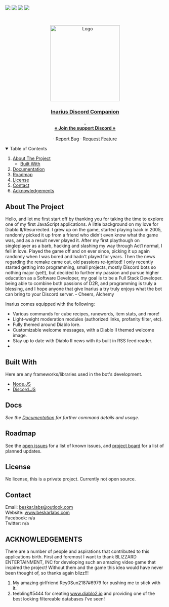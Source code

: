 <!-- PROJECT SHIELDS -->
<!--
*** I'm using markdown "reference style" links for readability.
*** Reference links are enclosed in brackets [ ] instead of parentheses ( ).
*** See the bottom of this document for the declaration of the reference variables
*** for contributors-url, forks-url, etc. This is an optional, concise syntax you may use.
*** https://www.markdownguide.org/basic-syntax/#reference-style-links
-->
[![][readme-shield]][readme-url]
[![][version-shield]][version-url]
[![][issues-shield]][issues-url]
![][discord-shield]



<!-- PROJECT LOGO -->
<br />
<p align="center">
  <a href="#">
    <img src="https://imgur.com/GH5VnSq.png" alt="Logo" width="220" height="240">

  <h3 align="center">Inarius Discord Companion</h3>

  <p align="center">
    <insert description>.
    <br />
    <a href="https://discord.gg/WqunCan"><strong>« Join the support Discord »</strong></a>
    <br />
    <br />
    <!-- <a href="https://github.com/othneildrew/Best-README-Template">Invite the Bot</a> -->
    ·
    <a href="https://github.com/ALCHElVlY/inarius/issues">Report Bug</a>
    ·
    <a href="https://github.com/ALCHElVlY/inarius/issues">Request Feature</a>
  </p>
</p>



<!-- TABLE OF CONTENTS -->
<details open="open">
  <summary>Table of Contents</summary>
  <ol>
    <li>
      <a href="#about-the-project">About The Project</a>
      <ul>
        <li><a href="#built-with">Built With</a></li>
      </ul>
    </li>
    <li><a href="#docs">Documentation</a></li>
    <li><a href="#roadmap">Roadmap</a></li>
    <li><a href="#license">License</a></li>
    <li><a href="#contact">Contact</a></li>
    <li><a href="#acknowledgements">Acknowledgements</a></li>
  </ol>
</details>



<!-- ABOUT THE PROJECT -->
## About The Project

<!-- [![Product Name Screen Shot][product-screenshot]](https://example.com) -->

Hello, and let me first start off by thanking you for taking the time to explore one of my first JavaScript applications. A little background on my love for Diablo II/Resurrected. I grew up on the game, started playing back in 2005, randomly picked it up from a friend who didn't even know what the game was, and as a result never played it. After my first playthough on singleplayer as a barb, hacking and slashing my way through Act1 normal, I fell in love. Played the game off and on ever since, picking it up again randomly when I was bored and hadn't played for years. Then the news regarding the remake came out, old passions re-ignited! I only recently started getting into programming, small projects, mostly Discord bots so nothing major (yet!), but decided to further my passion and pursue higher education as a Software Developer, my goal is to be a Full Stack Developer. being able to combine both passions of D2R, and programming is truly a blessing, and I hope anyone that give Inarius a try truly enjoys what the bot can bring to your Discord server.
    - Cheers, Alchemy

Inarius comes equipped with the following:
* Various commands for cube recipes, runewords, item stats, and more!
* Light-weight moderation modules (authorized links, profanity filter, etc).
* Fully themed around Diablo lore.
* Customizable welcome messages, with a Diablo II themed welcome image.
* Stay up to date with Diablo II news with its built in RSS feed reader.
* 



## Built With

Here are any frameworks/libraries used in the bot's development.
* [Node.JS](https://nodejs.org/en/)
* [Discord.JS](https://discord.js.org/#/)



<!-- Documentation -->
## Docs

_See the [Documentation](#) for further command details and usage._



<!-- ROADMAP -->
## Roadmap

See the [open issues](https://github.com/ALCHElVlY/inarius/issues) for a list of known issues, and [project board](https://github.com/ALCHElVlY/inarius/projects/1) for a list of planned updates.



<!-- LICENSE -->
## License

No license, this is a private project. Currently not open source.



<!-- CONTACT -->
## Contact

Email: beskar.labs@outlook.com<br>
Website: www.beskarlabs.com<br>
Facebook: n/a<br>
Twitter: n/a


<!-- ACKNOWLEDGEMENTS -->
## ACKNOWLEDGEMENTS

There are a number of people and aspirations that contributed to this applications birth. First and foremost I want to thank BLIZZARD ENTERTAINMENT, INC
for developing such an amazing video game that inspired the project! Without them and the game this idea would have never been thought of, so thanks again blizz!!!

1. My amazing girlfriend Rey0Sun2187#6979 for pushing me to stick with it.
2. teebling#5444 for creating  www.diablo2.io and providing one of the best looking filtereable databases I've seen!


<!-- MARKDOWN LINKS & IMAGES -->
<!-- https://www.markdownguide.org/basic-syntax/#reference-style-links -->
[readme-shield]: https://img.shields.io/badge/readme%20style-standard-blue.svg?style=plastic
[readme-url]: https://github.com/ALCHElVlY/inarius#readme
[discord-shield]: https://img.shields.io/discord/686731263956090915?color=blue&label=Online%20Discord%20Members&style=plastic
[version-shield]: https://img.shields.io/github/v/tag/ALCHElVlY/inarius?label=version&style=plastic
[version-url]: https://github.com/ALCHElVlY/inarius/releases
[issues-shield]: https://img.shields.io/github/issues/ALCHElVlY/inarius?color=blue&style=plastic
[issues-url]: https://github.com/ALCHElVlY/inarius/issues
